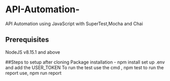 # API-Automation-
API Automation using JavaScript with SuperTest,Mocha and Chai 

## Prerequisites
NodeJS v8.15.1 and above

##Steps to setup
after cloning
Package installation - npm install
set up .env and add the USER_TOKEN
To run the test use the cmd , npm test
to run the report use, npm run report